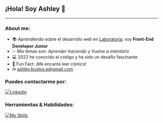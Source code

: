 ## ¡Hola! Soy Ashley 👋
---
### About me:
- 📚 Aprendiendo sobre el desarrollo web en [Laboratoria](https://www.laboratoria.la/); soy **Front-End Developer Junior**
- ✨ Mis lemas son: *Aprender haciendo* y *Vuelve a intentarlo*
- 💻 2022 he conocido el código y ha sido un desafío fascinante
- 🤩 Fun Fact: ¡Me encanta leer cómics!
- ✉ ashley.bustos.e@gmail.com

### Puedes contactarme por:
[![Linkedin](https://skillicons.dev/icons?i=linkedin)](https://www.linkedin.com/in/ashleybustos/)

### Herramientas & Habilidades:
[![My Skills](https://skillicons.dev/icons?i=vscode,js,html,css,git,github,firebase,react,figma,discord)](https://skillicons.dev)

